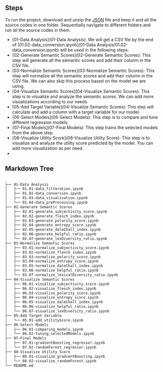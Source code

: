 ## Steps
To run the project, download and unzip the [JSON](http://snap.stanford.edu/data/amazon/productGraph/categoryFiles/reviews_Cell_Phones_and_Accessories_5.json.gz)  file and keep it and all the source codes in one folder. Sequentially navigate to different folders and run all the source codes in them. 

- [01-Data Analysis](01-Data Analysis): We will get a CSV file by the end of [01.02-data_conversion.ipynb](01-Data Analysis/01.02-data_conversion.ipynb) will be used in the following steps.
- [02-Generate Semantic Scores](02-Generate Semantic Scores): This step will generate all the semantic scores and add their column in the CSV file.
- [03-Normalize Semantic Scores](03-Normalize Semantic Scores): This step will normalize all the semantic scores and add their column in the CSV file. We can also skip this process based on the model we are using.
- [04-Visualize Semantic Scores](04-Visualize Semantic Scores):  This step is to visualize and analyze the semantic scores. We can add more visualizations according to our needs.
- [05-Add Target Variable](04-Visualize Semantic Scores): This step will calculate and add a column with a target variable for our model.
- [06-Select Models](06-Select Models): This step is to compare and tune different regression models. 
- [07-Final Models](07-Final Models): This step trains the selected models from the above step. 
- [08-Visualize Utility Score](08-Visualize Utility Score): This step is to visualize and analyze the utility score predicted by the model. You can add more visualization as per need.
- 

## Markdown Tree

```bash
.
├── 01-Data Analysis
│   ├── 01.01-data_filteration.ipynb
│   ├── 01.02-data_conversion.ipynb
│   ├── 01.03-data_visualisation.ipynb
│   └── 01.04-data_preProcessing.ipynb
├── 02-Generate Semantic Scores
│   ├── 02.01-generate_subjectivity_score.ipynb
│   ├── 02.02-generate_flesch_index.ipynb
│   ├── 02.03-generate_polarity_score.ipynb
│   ├── 02.04-generate_entropy_score.ipynb
│   ├── 02.05-generate_daleChall_index.ipynb
│   ├── 02.06-generate_helpful_ratio.ipynb
│   └── 02.07-generate_lexDiversity_ratio.ipynb
├── 03-Normalize Semantic Scores
│   ├── 03.01-normalize_subjectivity_score.ipynb
│   ├── 03.02-normalize_flesch_index.ipynb
│   ├── 03.03-normalize_polarity_score.ipynb
│   ├── 03.04-normalize_entropy_score.ipynb
│   ├── 03.05-normalize_daleChall_index.ipynb
│   ├── 03.06-normalize_helpful_ratio.ipynb
│   └── 03.07-normalize_lexicalDiversity_ratio.ipynb
├── 04-Visualize Semantic Scores
│   ├── 06.01-visualize_subjectivity_score.ipynb
│   ├── 06.02-visualize_flesch_index.ipynb
│   ├── 06.03-visualize_polarity_score.ipynb
│   ├── 06.04-visualize_entropy_score.ipynb
│   ├── 06.05-visualize_daleChall_index.ipynb
│   ├── 06.06-visualize_helpful_ratio.ipynb
│   └── 06.07-visualize_lexDiversity_ratio.ipynb
├── 05-Add Target Variable
│   └── 05.01-add_utilityScore.ipynb
├── 06-Select Models
│   ├── 06.01-comparing_models.ipynb
│   └── 06.02-tuning_selectedModels.ipynb
├── 07-Final Models
│   ├── 07.01-gradientBoosting_regressor.ipynb
│   └── 07.02-randomForest_regressor.ipynb
├── 08-Visualize Utility Score
│   ├── 08.01-visualize_gradientBoosting.ipynb
│   └── 08.02-visualize_randomForest.ipynb
└── README.md

```


